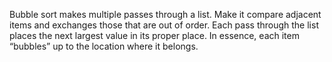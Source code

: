Bubble sort makes multiple passes through a list. Make it compare adjacent items and exchanges those that are out of
order. Each pass through the list places the next largest value in its proper place. In essence, each item “bubbles” up
to the location where it belongs.